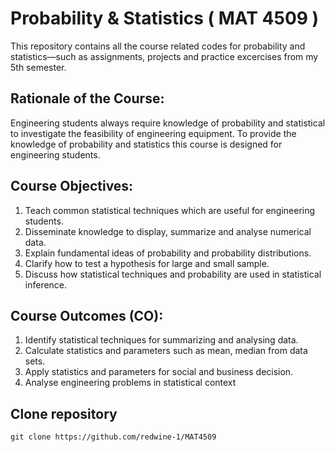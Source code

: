 # Probability & Statistics ( MAT 4509 )

This repository contains all the course related codes for probability and statistics—such as assignments, projects and practice excercises from my 5th semester. 

## Rationale of the Course:
Engineering students always require knowledge of probability and statistical to investigate the feasibility of engineering equipment. To provide the knowledge of probability and statistics this course is designed for engineering students.
## Course Objectives:
1. Teach common statistical techniques which are useful for engineering students.
2. Disseminate knowledge to display, summarize and analyse numerical data.
3. Explain fundamental ideas of probability and probability distributions.
4. Clarify how to test a hypothesis for large and small sample.
5. Discuss how statistical techniques and probability are used in statistical inference.

## Course Outcomes (CO):
1. Identify statistical techniques for summarizing and analysing data.
2. Calculate statistics and parameters such as mean, median from data sets.
3. Apply statistics and parameters for social and business decision.
4. Analyse engineering problems in statistical context

## Clone repository
```
git clone https://github.com/redwine-1/MAT4509
```